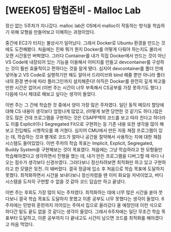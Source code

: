 # [WEEK05] 탐험준비 - Malloc Lab
  정신 없는 5주차가 지나갔다. malloc lab은 OS에서 malloc이 작동하는 방식을 학습하기 위해 모형을 만들어보고 이해하는 과정이었다.

  중간에 EC2가 터지는 불상사가 일어났다. 그래서 Docker로 Ubuntu 환경을 만드는 것에도 도전해봤다. 처음에는 진짜 뭐가 뭔지 Docker를 어떻게 다뤄야 하는지도 몰라서 오랜 시간동안 버벅였다. 그러다 Container를 내가 직접 Docker에서 만드는 것이 아닌VS Code에 내장되어 있는 기능을 이용해서 이미지를 만들고 devcontainer를 구성하는 것이 훨씬 효율적이고 편하다는 것을 알게 됐다. 심지어 devcontainer를 폴더 안에 넣어놓고 VS Code로 실행하기만 해도 알아서 드라이브와 bind 해줄 뿐만 아니라 폴더 내의 환경 변수에 따라 플러그인까지 설치해준다! 아직은 Docker를 완전히 깊게 파고들만한 시간은 없어서 (이번 주는 시간이 너무 부족해서 CS공부를 가장 못하기도 했다.) 다음에 다시 제대로 해보고 싶다는 생각이 들었다.

  이번 주는 그 간에 학습한 것 중에서 양이 가장 많은 주차였다. 일단 동적 메모리 할당에 대해 CS 내용이 생각보다 엄청나게 많았고, (어떻게 보면 당연한 것 같기도 하다.)많은 것도 많은 건데 프로그램을 구현하는 것은 CSAPP책의 코드를 보고 따라 친다고 하더라도 이를 Explicit이나 Segregated Fit으로 구현하는 등 기존 내용 또한 생각을 많이 해보고 진입해도 시행착오를 꽤 거쳤다. 심지어 CMU에서 만든 자동 채점 프로그램이 있는 데, 학습하는 것과 별개로 코드가 얼마나 공간을 절약해서 사용하는 지에 대한 채점 시스템도 들어있었다. 이번 주차의 학습 목표는 Implicit, Explicit, Segregated, Buddy System을 구현해보는 것이 목표였다. 처음에는 그냥 학습하라고 한 모형들만 학습해야겠다고 생각하면서 진행을 했는 데, 내가 만든 프로그램을 디버그할 때 마다 나오는 점수가 생각보다 신경쓰였다. 그러다보니 정신차려보면 최적화만 하고 있고 구현하라고 한 모델은 뒷전..이 돼버렸다. 결국 정글에 입소 후 처음으로 학습 목표에 도달하지 못했다. 최적화하면서 시간을 보내다보니 정신차렸을 땐 이미 화요일 저녁이었고, 버디 시스템을 도저히 구현할 수 없을 것 같아 코드 답습만 하고 끝냈다.

  이번 주는 후회도 가장 많이 되는 주차였다. 최적화하는 데에 너무 많은 시간을 쏟아 붓다보니 결국 학습 목표도 도달하지 못했고 이론 공부도 너무 못했다는 생각이 들었다. 6주차에는 민방위 훈련까지 끼어있는 주여서 집으로 올라갔다 올 예정인데 이런 식으로 하다간 밑도 끝도 없을 것 같다는 생각이 들었다. 그래서 6주차에는 일단 무조건 학습 목표부터 도달하고, 이론 공부까지 다 끝내고도 시간이 남으면 코드를 최적화를 해야겠다고 마음 먹었다.
